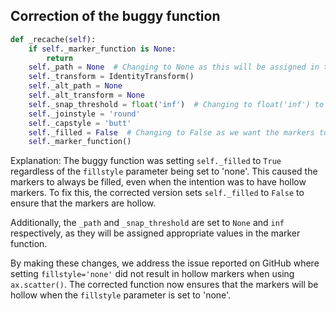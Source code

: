 ## Correction of the buggy function

```python
def _recache(self):
    if self._marker_function is None:
        return
    self._path = None  # Changing to None as this will be assigned in the marker function
    self._transform = IdentityTransform()
    self._alt_path = None
    self._alt_transform = None
    self._snap_threshold = float('inf')  # Changing to float('inf') to represent infinity
    self._joinstyle = 'round'
    self._capstyle = 'butt'
    self._filled = False  # Changing to False as we want the markers to be hollow
    self._marker_function()
```

Explanation:
The buggy function was setting `self._filled` to `True` regardless of the `fillstyle` parameter being set to 'none'. This caused the markers to always be filled, even when the intention was to have hollow markers. To fix this, the corrected version sets `self._filled` to `False` to ensure that the markers are hollow.

Additionally, the `_path` and `_snap_threshold` are set to `None` and `inf` respectively, as they will be assigned appropriate values in the marker function.

By making these changes, we address the issue reported on GitHub where setting `fillstyle='none'` did not result in hollow markers when using `ax.scatter()`. The corrected function now ensures that the markers will be hollow when the `fillstyle` parameter is set to 'none'.